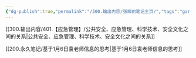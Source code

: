 ```yaml
---
{"dg-publish":true,"permalink":"/300.输出内容/张辉的笔记主页/","tags":"gardenEntry"}
---
```




[[300.输出内容/401.【应急管理】/公共安全、应急管理、科学技术、安全文化之间的关系\|公共安全、应急管理、科学技术、安全文化之间的关系]]

[[200.永久笔记/基于1月6日袁老师信息的思考\|基于1月6日袁老师信息的思考]]